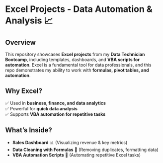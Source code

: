 # Excel Projects - Data Automation & Analysis 📈  

## Overview  
This repository showcases **Excel projects** from my **Data Technician Bootcamp**, including templates, dashboards, and **VBA scripts for automation**. Excel is a fundamental tool for data professionals, and this repo demonstrates my ability to work with **formulas, pivot tables, and automation**.  

## Why Excel?  
✅ Used in **business, finance, and data analytics**  
✅ Powerful for **quick data analysis**  
✅ Supports **VBA automation for repetitive tasks**  

## What’s Inside?  
- **Sales Dashboard** 📊 (Visualizing revenue & key metrics)  
- **Data Cleaning with Formulas** 🧹 (Removing duplicates, formatting data)  
- **VBA Automation Scripts** 🤖 (Automating repetitive Excel tasks)  
